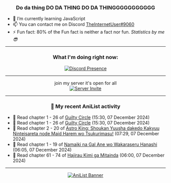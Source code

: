 <div align="center">

### Do da thing DO DA THING DO DA THINGGGGGGGGGGG
</div>

- 🌱 I’m currently learning JavaScript
- 📫 You can contact me on Discord [TheInternetUser#9060](https://discord.com/users/534117072796385300)
- ⚡ Fun fact: 80% of the Fun fact is neither a fact nor fun. _Statistics by me 😎_
<hr>

<div align="center">

### What I'm doing right now:
[![Discord Presence](https://lanyard.cnrad.dev/api/534117072796385300)](https://discord.com/users/534117072796385300)
<hr>

join my server it's open for all <br>
[![Server Invite](https://invidget.switchblade.xyz/bfYgVHxrSs)](https://discord.gg/bfYgVHxrSs)

<hr>
  
### 🌸 My recent AniList activity

</div>

<!-- ANILIST_ACTIVITY:start -->

-   📖 Read chapter 1 - 26 of [Guilty Circle](https://anilist.co/manga/133592) (15:30, 07 December 2024)
-   📖 Read chapter 1 - 26 of [Guilty Circle](https://anilist.co/manga/133592) (15:30, 07 December 2024)
-   📖 Read chapter 2 - 20 of [Astro King: Shoukan Yuusha dakedo Kakyuu Ninteisareta node Maid Harem wo Tsukurimasu!](https://anilist.co/manga/151865) (07:29, 07 December 2024)
-   📖 Read chapter 1 - 19 of [Namaiki na Gal Ane wo Wakaraseru Hanashi](https://anilist.co/manga/179506) (06:05, 07 December 2024)
-   📖 Read chapter 61 - 74 of [Hajirau Kimi ga Mitainda](https://anilist.co/manga/129225) (06:00, 07 December 2024)

<!-- ANILIST_ACTIVITY:end -->
<hr>

<div align="center">

[![AniList Banner](https://img.anili.st/User/929966)](https://anilist.co/user/TheInternetUser)

<!-- ![Profile views](https://gpvc.arturio.dev/TheInternetUse7) Since 2023-01-09 -->
<br>


</div>
